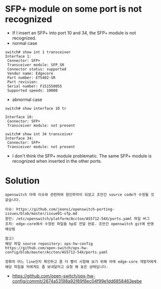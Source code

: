 # SFP+ module on some port is not recognized
- If I insert an SFP+ into port 10 and 34, the SFP+ module is not recognized.
- normal case
```
switch# show int 1 transceiver
Interface 1:
 Connector: SFP+
 Transceiver module: SFP_SR
 Connector status: supported
 Vendor name: Edgecore
 Part number: ET5402-SR
 Part revision:
 Serial number: F151550055
 Supported speeds: 10000
```
- abnormal case
```
switch# show interface 10 tr

Interface 10:
 Connector: SFP+
 Transceiver module: not present

switch# show int 34 transceiver
Interface 34:
 Connector: SFP+
 Transceiver module: not present
```
- I don't think the SFP+ module problematic. The same SFP+ module is recognized when inserted in the other ports.

# Solution
```
openswitch 아래 이슈와 관련하여 원인파악이 되었고 조만간 source code가 수정될 것 같습니다.

이슈: https://github.com/jeonsi/openswitch-porting-issues/blob/master/issue01-sfp.md
원인: /etc/openswitch/platform/Accton/AS5712-54X/ports.yaml 파일 버그
조치: edge-core에서 수정된 파일을 hp로 전달 완료. 조만간 openswitch git에 반영 예상됨

참고)
해당 파일 source repository: ops-hw-config
https://github.com/open-switch/ops-hw-config/blob/master/Accton/AS5712-54X/ports.yaml

정확히 어느 line인지 확인하고 좀 더 빨리 시험해 보기 위해 아래 edge-core 개발자에게 해당 파일을 저에게도 좀 보내달라고 요청 해 놓은 상태입니다.
```
- https://github.com/open-switch/ops-hw-config/commit/2674a53198a92f89f8ec04f99e1dd6858463eebe
